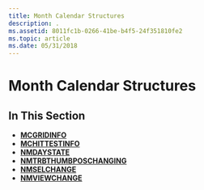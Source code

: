 ```yaml
---
title: Month Calendar Structures
description: .
ms.assetid: 8011fc1b-0266-41be-b4f5-24f351810fe2
ms.topic: article
ms.date: 05/31/2018
---
```


# Month Calendar Structures

## In This Section

-   [**MCGRIDINFO**](/windows/win32/api/commctrl/ns-commctrl-mcgridinfo)
-   [**MCHITTESTINFO**](/windows/desktop/api/Commctrl/ns-commctrl-mchittestinfo)
-   [**NMDAYSTATE**](/windows/win32/api/commctrl/ns-commctrl-nmdaystate)
-   [**NMTRBTHUMBPOSCHANGING**](/windows/win32/api/commctrl/ns-commctrl-nmtrbthumbposchanging)
-   [**NMSELCHANGE**](/windows/win32/api/commctrl/ns-commctrl-nmselchange)
-   [**NMVIEWCHANGE**](/windows/win32/api/commctrl/ns-commctrl-nmviewchange)

 

 





